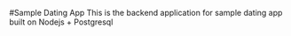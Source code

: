 #Sample Dating App
This is the backend application for sample dating app built on Nodejs + Postgresql
